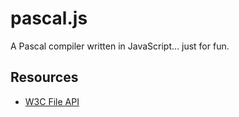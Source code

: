 # pascal.js

A Pascal compiler written in JavaScript... just for fun.


## Resources

* [W3C File API](http://www.w3.org/TR/FileAPI/)
